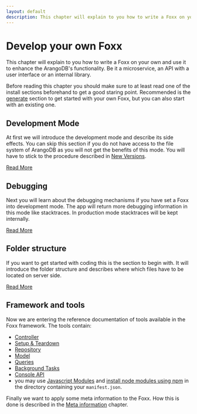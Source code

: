 ```yaml
---
layout: default
description: This chapter will explain to you how to write a Foxx on your own and use it to enhance the ArangoDB's functionality
---
```

Develop your own Foxx
=====================

This chapter will explain to you how to write a Foxx on your own and use it to enhance the ArangoDB's functionality.
Be it a microservice, an API with a user interface or an internal library.

Before reading this chapter you should make sure to at least read one of the install sections beforehand to get a good staring point.
Recommended is the [generate](foxx-install-generate.html) section to get started with your own Foxx, but you can also start with an existing one.

Development Mode
----------------

At first we will introduce the development mode and describe its side effects.
You can skip this section if you do not have access to the file system of ArangoDB as you will not get the benefits of this mode.
You will have to stick to the procedure described in [New Versions](foxx-production-upgrade.html).

[Read More](foxx-develop-developmentmode.html)

Debugging
---------

Next you will learn about the debugging mechanisms if you have set a Foxx into development mode.
The app will return more debugging information in this mode like stacktraces.
In production mode stacktraces will be kept internally.

[Read More](foxx-develop-debugging.html)

Folder structure
----------------

If you want to get started with coding this is the section to begin with.
It will introduce the folder structure and describes where which files have to be located on server side.

[Read More](foxx-develop-folder.html)

Framework and tools
-------------------

Now we are entering the reference documentation of tools available in the Foxx framework.
The tools contain:

  * [Controller](foxx-develop-controller.html)
  * [Setup & Teardown](foxx-develop-scripts.html)
  * [Repository](foxx-develop-repository.html)
  * [Model](foxx-develop-model.html)
  * [Queries](foxx-develop-queries.html)
  * [Background Tasks](foxx-develop-queues.html)
  * [Console API](foxx-develop-console.html)
  * you may use [Javascript Modules](module-java-script.html) and [install node modules using npm](module-java-script.html#installing-npm-modules) in the directory containing your `manifest.json`.

Finally we want to apply some meta information to the Foxx.
How this is done is described in the [Meta information](foxx-develop-manifest.html) chapter.

